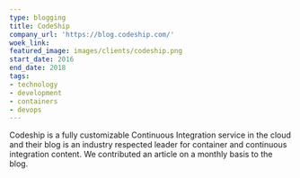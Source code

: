 ```yaml
---
type: blogging
title: CodeShip
company_url: 'https://blog.codeship.com/'
woek_link: 
featured_image: images/clients/codeship.png
start_date: 2016
end_date: 2018
tags:
- technology
- development
- containers
- devops
---
```


Codeship is a fully customizable Continuous Integration service in the cloud and their blog is an industry respected leader for container and continuous integration content. We contributed an article on a monthly basis to the blog.
